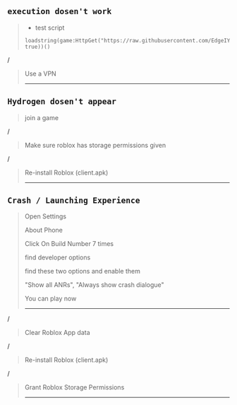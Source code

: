## `execution dosen't work`
>
> - test script
> ```
> loadstring(game:HttpGet("https://raw.githubusercontent.com/EdgeIY/infiniteyield/master/source", true))()
> ```
>
/
>
> Use a VPN
>
> -------

## `Hydrogen dosen't appear`
>
> join a game
>
/
>
> Make sure roblox has storage permissions given
>
/
>
> Re-install Roblox (client.apk)
>
> -------
## `Crash / Launching Experience`
>
> Open Settings
>
> About Phone
>
> Click On Build Number 7 times
>
> find developer options
>
> find these two options and enable them
>
> "Show all ANRs",
> "Always show crash dialogue"
>
> You can play now
> ____
/
> Clear Roblox App data
>
/
>
> Re-install Roblox (client.apk)
>
/
>
> Grant Roblox Storage Permissions
> ______
